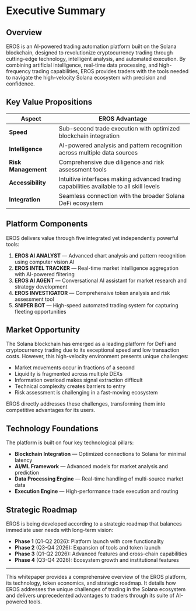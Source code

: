 # Executive Summary

## Overview

EROS is an AI-powered trading automation platform built on the Solana blockchain, designed to revolutionize cryptocurrency trading through cutting-edge technology, intelligent analysis, and automated execution. By combining artificial intelligence, real-time data processing, and high-frequency trading capabilities, EROS provides traders with the tools needed to navigate the high-velocity Solana ecosystem with precision and confidence.

## Key Value Propositions

| Aspect | EROS Advantage |
|--------|----------------|
| **Speed** | Sub-second trade execution with optimized blockchain integration |
| **Intelligence** | AI-powered analysis and pattern recognition across multiple data sources |
| **Risk Management** | Comprehensive due diligence and risk assessment tools |
| **Accessibility** | Intuitive interfaces making advanced trading capabilities available to all skill levels |
| **Integration** | Seamless connection with the broader Solana DeFi ecosystem |

## Platform Components

EROS delivers value through five integrated yet independently powerful tools:

1. **EROS AI ANALYST** — Advanced chart analysis and pattern recognition using computer vision AI
2. **EROS INTEL TRACKER** — Real-time market intelligence aggregation with AI-powered filtering
3. **EROS AI AGENT** — Conversational AI assistant for market research and strategy development
4. **EROS INVESTIGATOR** — Comprehensive token analysis and risk assessment tool
5. **SNIPER BOT** — High-speed automated trading system for capturing fleeting opportunities

## Market Opportunity

The Solana blockchain has emerged as a leading platform for DeFi and cryptocurrency trading due to its exceptional speed and low transaction costs. However, this high-velocity environment presents unique challenges:

- Market movements occur in fractions of a second
- Liquidity is fragmented across multiple DEXs
- Information overload makes signal extraction difficult
- Technical complexity creates barriers to entry
- Risk assessment is challenging in a fast-moving ecosystem

EROS directly addresses these challenges, transforming them into competitive advantages for its users.

## Technology Foundations

The platform is built on four key technological pillars:

- **Blockchain Integration** — Optimized connections to Solana for minimal latency
- **AI/ML Framework** — Advanced models for market analysis and prediction
- **Data Processing Engine** — Real-time handling of multi-source market data
- **Execution Engine** — High-performance trade execution and routing



## Strategic Roadmap

EROS is being developed according to a strategic roadmap that balances immediate user needs with long-term vision:

- **Phase 1** (Q1-Q2 2026): Platform launch with core functionality
- **Phase 2** (Q3-Q4 2026): Expansion of tools and token launch
- **Phase 3** (Q1-Q2 2026): Advanced features and cross-chain capabilities
- **Phase 4** (Q3-Q4 2026): Ecosystem growth and institutional features

---

This whitepaper provides a comprehensive overview of the EROS platform, its technology, token economics, and strategic roadmap. It details how EROS addresses the unique challenges of trading in the Solana ecosystem and delivers unprecedented advantages to traders through its suite of AI-powered tools.